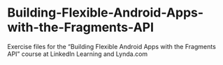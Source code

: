 # Building-Flexible-Android-Apps-with-the-Fragments-API
Exercise files for the “Building Flexible Android Apps with the Fragments API” course at LinkedIn Learning and Lynda.com
